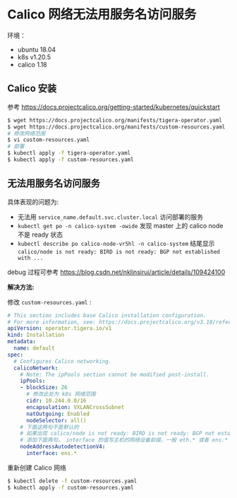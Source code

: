 # Calico 网络无法用服务名访问服务

环境：

* ubuntu 18.04
* k8s v1.20.5
* calico 1.18

## Calico 安装

参考 https://docs.projectcalico.org/getting-started/kubernetes/quickstart

``` BASH
$ wget https://docs.projectcalico.org/manifests/tigera-operator.yaml
$ wget https://docs.projectcalico.org/manifests/custom-resources.yaml
# 修改网络范围
$ vi custom-resources.yaml
# 部署
$ kubectl apply -f tigera-operator.yaml
$ kubectl apply -f custom-resources.yaml
```

## 无法用服务名访问服务

具体表现的问题为: 

* 无法用 `service_name.default.svc.cluster.local` 访问部署的服务
* `kubectl get po -n calico-system -owide` 发现 master 上的 calico node 不是 ready 状态
* `kubectl describe po calico-node-vr5hl -n calico-system` 结尾显示 `calico/node is not ready: BIRD is not ready: BGP not established with ...`

debug 过程可参考 https://blog.csdn.net/nklinsirui/article/details/109424100

**解决方法:**

修改 `custom-resources.yaml` :

``` yaml
# This section includes base Calico installation configuration.
# For more information, see: https://docs.projectcalico.org/v3.18/reference/installation/api#operator.tigera.io/v1.Installation
apiVersion: operator.tigera.io/v1
kind: Installation
metadata:
  name: default
spec:
  # Configures Calico networking.
  calicoNetwork:
    # Note: The ipPools section cannot be modified post-install.
    ipPools:
    - blockSize: 26
      # 修改此处为 k8s 网络范围
      cidr: 10.244.0.0/16
      encapsulation: VXLANCrossSubnet
      natOutgoing: Enabled
      nodeSelector: all()
    # 下面这两句不是默认的
    # 如果出现 calico/node is not ready: BIRD is not ready: BGP not established with ...
    # 添加下面两句， interface 的值写主机的网络设备前缀，一般 eth.* 或者 ens.*
    nodeAddressAutodetectionV4:
      interface: ens.*
```

重新创建 Calico 网络

``` BASH
$ kubectl delete -f custom-resources.yaml
$ kubectl apply -f custom-resources.yaml
```
